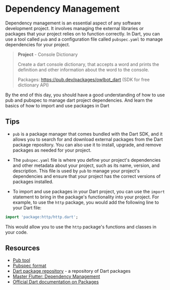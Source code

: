 # Dependency Management

Dependency management is an essential aspect of any software development project. It involves managing the external libraries or packages that your project relies on to function correctly. In Dart, you can use a tool called `pub` and a configuration file called `pubspec.yaml` to manage dependencies for your project.

> **Project** - Console Dictionary
> 
> Create a dart console dictionary, that accepts a word and prints the definition and other information about the word to the console.
>
> Packages: https://pub.dev/packages/owlbot_dart (SDK for free dictionary API)

By the end of this day, you should have a good understanding of how to use pub and pubspec to manage dart project dependencies. And learn the basics of how to import and use packages in Dart

## Tips

- `pub` is a package manager that comes bundled with the Dart SDK, and it allows you to search for and download external packages from the Dart package repository. You can also use it to install, upgrade, and remove packages as needed for your project.

- The `pubspec.yaml` file is where you define your project's dependencies and other metadata about your project, such as its name, version, and description. This file is used by `pub` to manage your project's dependencies and ensure that your project has the correct versions of packages installed.

- To import and use packages in your Dart project, you can use the `import` statement to bring in the package's functionality into your project. For example, to use the `http` package, you would add the following line to your Dart file:

```dart
import 'package:http/http.dart';
```

  This would allow you to use the `http` package's functions and classes in your code.


## Resources

- [Pub tool](https://dart.dev/tools/pub)
- [Pubspec format](https://dart.dev/tools/pub/pubspec)
- [Dart package repository](https://pub.dev/) - a repository of Dart packages
- [Master Flutter: Dependency Management](https://masterflutter.appwriters.dev/ch03-dependency-management)
- [Official Dart documentation on Packages](https://dart.dev/guides/packages)
